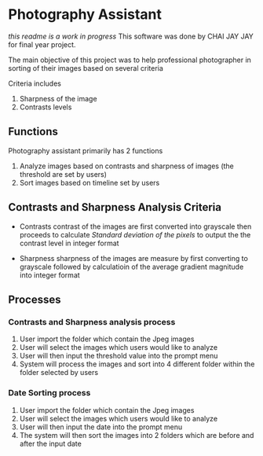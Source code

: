 # Photography Assistant
*this readme is a work in progress*
This software was done by CHAI JAY JAY for final year project. 

The main objective of this project was to help professional photographer in sorting of their images based on several criteria

Criteria includes
1. Sharpness of the image 
2. Contrasts levels

## Functions
Photography assistant primarily has 2 functions 

1. Analyze images based on contrasts and sharpness of images (the threshold are set by users)
2. Sort images based on timeline set by users

## Contrasts and Sharpness Analysis Criteria

* Contrasts
	contrast of the images are first converted into grayscale then proceeds to calculate *Standard deviation of the pixels* to output the the contrast level in integer format

* Sharpness
	sharpness of the images are measure by first converting to grayscale followed by calculatioin of the average gradient magnitude into integer format


## Processes

### Contrasts and Sharpness analysis process

1. User import the folder which contain the Jpeg images 
2. User will select the images which users would like to analyze
3. User will then input the threshold value into the prompt menu
4. System will process the images and sort into 4 different folder within the folder selected by users 

### Date Sorting process

1. User import the folder which contain the Jpeg images 
2. User will select the images which users would like to analyze
3. User will then input the date into the prompt menu
4. The system will then sort the images into 2 folders which are before and after the input date


